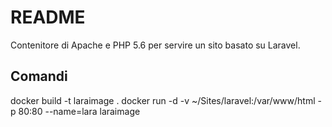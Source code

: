 # README #

Contenitore di Apache e PHP 5.6 per servire un sito basato su Laravel.

## Comandi ##

docker build -t laraimage .
docker run -d -v ~/Sites/laravel:/var/www/html -p 80:80 --name=lara laraimage

